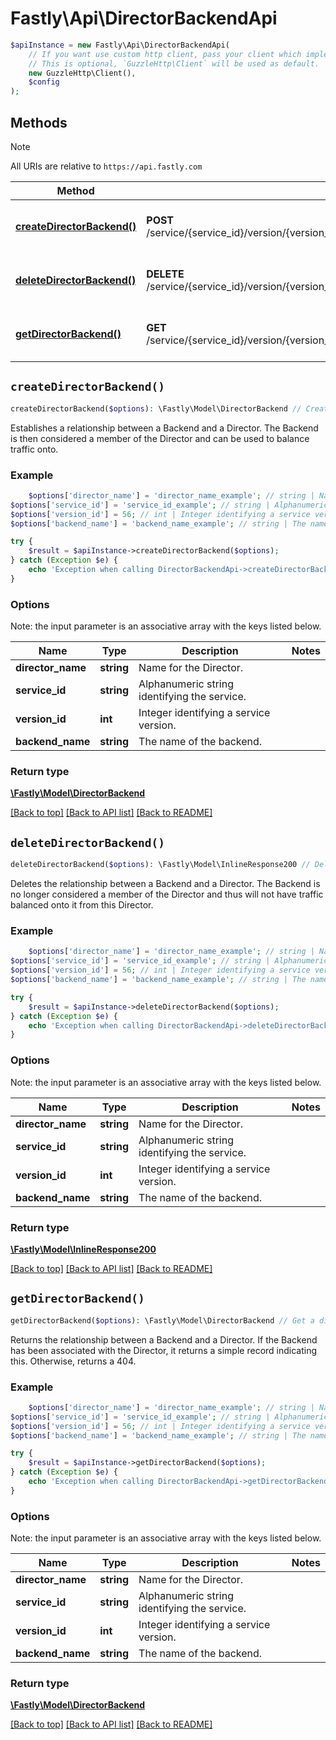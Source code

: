 # Fastly\Api\DirectorBackendApi


```php
$apiInstance = new Fastly\Api\DirectorBackendApi(
    // If you want use custom http client, pass your client which implements `GuzzleHttp\ClientInterface`.
    // This is optional, `GuzzleHttp\Client` will be used as default.
    new GuzzleHttp\Client(),
    $config
);
```

## Methods

> [!NOTE]
> All URIs are relative to `https://api.fastly.com`

Method | HTTP request | Description
------ | ------------ | -----------
[**createDirectorBackend()**](DirectorBackendApi.md#createDirectorBackend) | **POST** /service/{service_id}/version/{version_id}/director/{director_name}/backend/{backend_name} | Create a director-backend relationship
[**deleteDirectorBackend()**](DirectorBackendApi.md#deleteDirectorBackend) | **DELETE** /service/{service_id}/version/{version_id}/director/{director_name}/backend/{backend_name} | Delete a director-backend relationship
[**getDirectorBackend()**](DirectorBackendApi.md#getDirectorBackend) | **GET** /service/{service_id}/version/{version_id}/director/{director_name}/backend/{backend_name} | Get a director-backend relationship


## `createDirectorBackend()`

```php
createDirectorBackend($options): \Fastly\Model\DirectorBackend // Create a director-backend relationship
```

Establishes a relationship between a Backend and a Director. The Backend is then considered a member of the Director and can be used to balance traffic onto.

### Example
```php
    $options['director_name'] = 'director_name_example'; // string | Name for the Director.
$options['service_id'] = 'service_id_example'; // string | Alphanumeric string identifying the service.
$options['version_id'] = 56; // int | Integer identifying a service version.
$options['backend_name'] = 'backend_name_example'; // string | The name of the backend.

try {
    $result = $apiInstance->createDirectorBackend($options);
} catch (Exception $e) {
    echo 'Exception when calling DirectorBackendApi->createDirectorBackend: ', $e->getMessage(), PHP_EOL;
}
```

### Options

Note: the input parameter is an associative array with the keys listed below.

Name | Type | Description  | Notes
------------- | ------------- | ------------- | -------------
**director_name** | **string** | Name for the Director. |
**service_id** | **string** | Alphanumeric string identifying the service. |
**version_id** | **int** | Integer identifying a service version. |
**backend_name** | **string** | The name of the backend. |

### Return type

[**\Fastly\Model\DirectorBackend**](../Model/DirectorBackend.md)

[[Back to top]](#) [[Back to API list]](../../README.md#endpoints)
[[Back to README]](../../README.md)

## `deleteDirectorBackend()`

```php
deleteDirectorBackend($options): \Fastly\Model\InlineResponse200 // Delete a director-backend relationship
```

Deletes the relationship between a Backend and a Director. The Backend is no longer considered a member of the Director and thus will not have traffic balanced onto it from this Director.

### Example
```php
    $options['director_name'] = 'director_name_example'; // string | Name for the Director.
$options['service_id'] = 'service_id_example'; // string | Alphanumeric string identifying the service.
$options['version_id'] = 56; // int | Integer identifying a service version.
$options['backend_name'] = 'backend_name_example'; // string | The name of the backend.

try {
    $result = $apiInstance->deleteDirectorBackend($options);
} catch (Exception $e) {
    echo 'Exception when calling DirectorBackendApi->deleteDirectorBackend: ', $e->getMessage(), PHP_EOL;
}
```

### Options

Note: the input parameter is an associative array with the keys listed below.

Name | Type | Description  | Notes
------------- | ------------- | ------------- | -------------
**director_name** | **string** | Name for the Director. |
**service_id** | **string** | Alphanumeric string identifying the service. |
**version_id** | **int** | Integer identifying a service version. |
**backend_name** | **string** | The name of the backend. |

### Return type

[**\Fastly\Model\InlineResponse200**](../Model/InlineResponse200.md)

[[Back to top]](#) [[Back to API list]](../../README.md#endpoints)
[[Back to README]](../../README.md)

## `getDirectorBackend()`

```php
getDirectorBackend($options): \Fastly\Model\DirectorBackend // Get a director-backend relationship
```

Returns the relationship between a Backend and a Director. If the Backend has been associated with the Director, it returns a simple record indicating this. Otherwise, returns a 404.

### Example
```php
    $options['director_name'] = 'director_name_example'; // string | Name for the Director.
$options['service_id'] = 'service_id_example'; // string | Alphanumeric string identifying the service.
$options['version_id'] = 56; // int | Integer identifying a service version.
$options['backend_name'] = 'backend_name_example'; // string | The name of the backend.

try {
    $result = $apiInstance->getDirectorBackend($options);
} catch (Exception $e) {
    echo 'Exception when calling DirectorBackendApi->getDirectorBackend: ', $e->getMessage(), PHP_EOL;
}
```

### Options

Note: the input parameter is an associative array with the keys listed below.

Name | Type | Description  | Notes
------------- | ------------- | ------------- | -------------
**director_name** | **string** | Name for the Director. |
**service_id** | **string** | Alphanumeric string identifying the service. |
**version_id** | **int** | Integer identifying a service version. |
**backend_name** | **string** | The name of the backend. |

### Return type

[**\Fastly\Model\DirectorBackend**](../Model/DirectorBackend.md)

[[Back to top]](#) [[Back to API list]](../../README.md#endpoints)
[[Back to README]](../../README.md)
